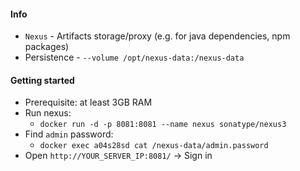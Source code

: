 #### Info
* `Nexus` - Artifacts storage/proxy (e.g. for java dependencies, npm packages)
* Persistence - `--volume /opt/nexus-data:/nexus-data`

#### Getting started
* Prerequisite: at least 3GB RAM
* Run nexus:
    * `docker run -d -p 8081:8081 --name nexus sonatype/nexus3`
* Find `admin` password:
    * `docker exec a04s28sd cat /nexus-data/admin.password`
* Open `http://YOUR_SERVER_IP:8081/` -> Sign in
